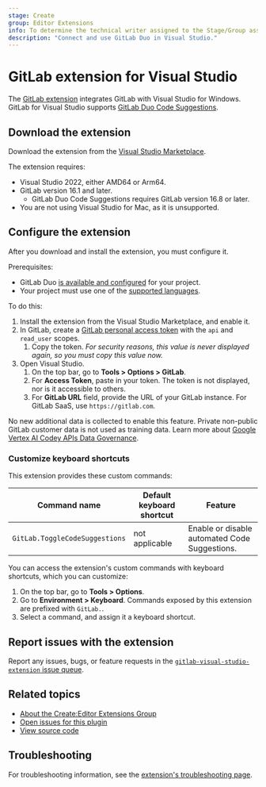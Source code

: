 ```yaml
---
stage: Create
group: Editor Extensions
info: To determine the technical writer assigned to the Stage/Group associated with this page, see https://handbook.gitlab.com/handbook/product/ux/technical-writing/#assignments
description: "Connect and use GitLab Duo in Visual Studio."
---
```


# GitLab extension for Visual Studio

The [GitLab extension](https://marketplace.visualstudio.com/items?itemName=GitLab.GitLabExtensionForVisualStudio)
integrates GitLab with Visual Studio for Windows. GitLab for Visual Studio supports
[GitLab Duo Code Suggestions](../../user/project/repository/code_suggestions/index.md).

## Download the extension

Download the extension from the
[Visual Studio Marketplace](https://marketplace.visualstudio.com/items?itemName=GitLab.GitLabExtensionForVisualStudio).

The extension requires:

- Visual Studio 2022, either AMD64 or Arm64.
- GitLab version 16.1 and later.
  - GitLab Duo Code Suggestions requires GitLab version 16.8 or later.
- You are not using Visual Studio for Mac, as it is unsupported.

## Configure the extension

After you download and install the extension, you must configure it.

Prerequisites:

- GitLab Duo [is available and configured](../../user/gitlab_duo/turn_on_off.md) for your project.
- Your project must use one of the
  [supported languages](../../user/project/repository/code_suggestions/supported_extensions.md#supported-languages).

To do this:

1. Install the extension from the Visual Studio Marketplace, and enable it.
1. In GitLab, create a [GitLab personal access token](../../user/profile/personal_access_tokens.md#create-a-personal-access-token)
   with the `api` and `read_user` scopes.
   1. Copy the token. _For security reasons, this value is never displayed again, so you must copy this value now._
1. Open Visual Studio.
   1. On the top bar, go to **Tools > Options > GitLab**.
   1. For **Access Token**, paste in your token. The token is not displayed, nor is it accessible to others.
   1. For **GitLab URL** field, provide the URL of your GitLab instance. For GitLab SaaS, use `https://gitlab.com`.

No new additional data is collected to enable this feature. Private non-public GitLab customer data is not used as training data.
Learn more about [Google Vertex AI Codey APIs Data Governance](https://cloud.google.com/vertex-ai/generative-ai/docs/data-governance).

### Customize keyboard shortcuts

This extension provides these custom commands:

| Command name                   | Default keyboard shortcut | Feature |
|--------------------------------|---------------------------|---------|
| `GitLab.ToggleCodeSuggestions` | not applicable            | Enable or disable automated Code Suggestions. |

You can access the extension's custom commands with keyboard shortcuts, which you can customize:

1. On the top bar, go to **Tools > Options**.
1. Go to **Environment > Keyboard**. Commands exposed by this extension are prefixed with `GitLab.`.
1. Select a command, and assign it a keyboard shortcut.

## Report issues with the extension

Report any issues, bugs, or feature requests in the
[`gitlab-visual-studio-extension` issue queue](https://gitlab.com/gitlab-org/editor-extensions/gitlab-visual-studio-extension/-/issues).

## Related topics

- [About the Create:Editor Extensions Group](https://handbook.gitlab.com/handbook/engineering/development/dev/create/editor-extensions/)
- [Open issues for this plugin](https://gitlab.com/gitlab-org/editor-extensions/gitlab-visual-studio-extension/-/issues/)
- [View source code](https://gitlab.com/gitlab-org/editor-extensions/gitlab-visual-studio-extension)

## Troubleshooting

For troubleshooting information, see the
[extension's troubleshooting page](visual_studio_troubleshooting.md).

